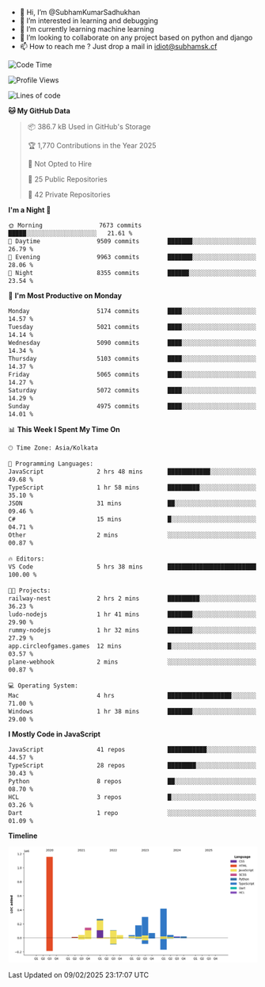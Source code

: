 - 👋 Hi, I’m @SubhamKumarSadhukhan
- 👀 I’m interested in learning and debugging
- 🌱 I’m currently learning machine learning
- 💞️ I’m looking to collaborate on any project based on python and django
- 📫 How to reach me ?
      Just drop a mail in idiot@subhamsk.cf

<!---
SubhamKumarSadhukhan/SubhamKumarSadhukhan is a ✨ special ✨ repository because its `README.md` (this file) appears on your GitHub profile.
You can click the Preview link to take a look at your changes.
--->


<!--START_SECTION:waka-->
![Code Time](http://img.shields.io/badge/Code%20Time-2%2C742%20hrs%202%20mins-blue)

![Profile Views](http://img.shields.io/badge/Profile%20Views-0-blue)

![Lines of code](https://img.shields.io/badge/From%20Hello%20World%20I%27ve%20Written-2.8%20million%20lines%20of%20code-blue)

**🐱 My GitHub Data** 

> 📦 386.7 kB Used in GitHub's Storage 
 > 
> 🏆 1,770 Contributions in the Year 2025
 > 
> 🚫 Not Opted to Hire
 > 
> 📜 25 Public Repositories 
 > 
> 🔑 42 Private Repositories 
 > 
**I'm a Night 🦉** 

```text
🌞 Morning                7673 commits        █████░░░░░░░░░░░░░░░░░░░░   21.61 % 
🌆 Daytime                9509 commits        ███████░░░░░░░░░░░░░░░░░░   26.79 % 
🌃 Evening                9963 commits        ███████░░░░░░░░░░░░░░░░░░   28.06 % 
🌙 Night                  8355 commits        ██████░░░░░░░░░░░░░░░░░░░   23.54 % 
```
📅 **I'm Most Productive on Monday** 

```text
Monday                   5174 commits        ████░░░░░░░░░░░░░░░░░░░░░   14.57 % 
Tuesday                  5021 commits        ████░░░░░░░░░░░░░░░░░░░░░   14.14 % 
Wednesday                5090 commits        ████░░░░░░░░░░░░░░░░░░░░░   14.34 % 
Thursday                 5103 commits        ████░░░░░░░░░░░░░░░░░░░░░   14.37 % 
Friday                   5065 commits        ████░░░░░░░░░░░░░░░░░░░░░   14.27 % 
Saturday                 5072 commits        ████░░░░░░░░░░░░░░░░░░░░░   14.29 % 
Sunday                   4975 commits        ████░░░░░░░░░░░░░░░░░░░░░   14.01 % 
```


📊 **This Week I Spent My Time On** 

```text
🕑︎ Time Zone: Asia/Kolkata

💬 Programming Languages: 
JavaScript               2 hrs 48 mins       ████████████░░░░░░░░░░░░░   49.68 % 
TypeScript               1 hr 58 mins        █████████░░░░░░░░░░░░░░░░   35.10 % 
JSON                     31 mins             ██░░░░░░░░░░░░░░░░░░░░░░░   09.46 % 
C#                       15 mins             █░░░░░░░░░░░░░░░░░░░░░░░░   04.71 % 
Other                    2 mins              ░░░░░░░░░░░░░░░░░░░░░░░░░   00.87 % 

🔥 Editors: 
VS Code                  5 hrs 38 mins       █████████████████████████   100.00 % 

🐱‍💻 Projects: 
railway-nest             2 hrs 2 mins        █████████░░░░░░░░░░░░░░░░   36.23 % 
ludo-nodejs              1 hr 41 mins        ███████░░░░░░░░░░░░░░░░░░   29.90 % 
rummy-nodejs             1 hr 32 mins        ███████░░░░░░░░░░░░░░░░░░   27.29 % 
app.circleofgames.games  12 mins             █░░░░░░░░░░░░░░░░░░░░░░░░   03.57 % 
plane-webhook            2 mins              ░░░░░░░░░░░░░░░░░░░░░░░░░   00.87 % 

💻 Operating System: 
Mac                      4 hrs               ██████████████████░░░░░░░   71.00 % 
Windows                  1 hr 38 mins        ███████░░░░░░░░░░░░░░░░░░   29.00 % 
```

**I Mostly Code in JavaScript** 

```text
JavaScript               41 repos            ███████████░░░░░░░░░░░░░░   44.57 % 
TypeScript               28 repos            ████████░░░░░░░░░░░░░░░░░   30.43 % 
Python                   8 repos             ██░░░░░░░░░░░░░░░░░░░░░░░   08.70 % 
HCL                      3 repos             █░░░░░░░░░░░░░░░░░░░░░░░░   03.26 % 
Dart                     1 repo              ░░░░░░░░░░░░░░░░░░░░░░░░░   01.09 % 
```



**Timeline**

![Lines of Code chart](https://raw.githubusercontent.com/SubhamKumarSadhukhan/SubhamKumarSadhukhan/main/assets/bar_graph.png)


 Last Updated on 09/02/2025 23:17:07 UTC
<!--END_SECTION:waka-->
